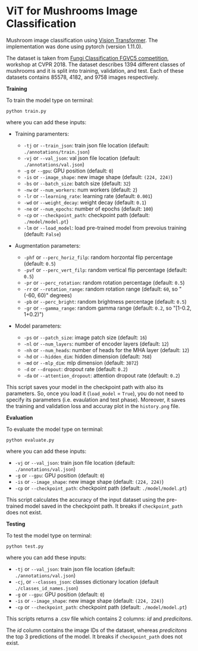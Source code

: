 # ViT for Mushrooms Image Classification
Mushroom image classification using [Vision Transformer](https://arxiv.org/abs/2010.11929). The implementation was done using pytorch (version 1.11.0).

The dataset is taken from [Fungi Classification FGVC5 competition](https://www.kaggle.com/c/fungi-challenge-fgvc-2018), workshop at CVPR 2018. The dataset describes 1394 different classes of mushrooms and it is split into training, validation, and test. Each of these datasets contains 85578, 4182, and 9758 images respectively.


**Training**

To train the model type on terminal:

    python train.py 

where you can add these inputs:

- Training paramenters:
    - `-tj` or `--train_json`: train json file location (default: `./annotations/train.json`)
    - `-vj` or `--val_json`: val json file location (default: `./annotations/val.json`)
    - `-g` or `--gpu`: GPU position (default: `0`)
    - `-is` or `--image_shape`: new image shape (default: `(224, 224)`)
    - `-bs` or `--batch_size`: batch size (default: `32`)
    - `-nw` or `--num_workers`: num workers (default: `2`) 
    - `-lr` or `--learning_rate`: learning rate (default: `0.001`)
    - `-wd` or `--weight_decay`: weight decay (default: `0.1`)
    - `-ne` or `--num_epochs`: number of epochs (default: `100`)
    - `-cp` or `--checkpoint_path`: checkpoint path (default: `./model/model.pt`)
    - `-lm` or `--load_model`: load pre-trained model from prevoius training (default: `False`)

- Augmentation parameters:
    - `-phf` or `--perc_horiz_filp`: random horzontal flip percentage (default: `0.5`)
    - `-pvf` or `--perc_vert_filp`: random vertical flip percentage (default: `0.5`)
    - `-pr` or `--perc_rotation`: random rotation percentage (default: `0.5`)
    - `-rr` or `--rotation_range`: random rotation range (default: `60`, so "(-60, 60)" degrees)
    - `-pb` or `--perc_bright`: random brightness percentage (default: `0.5`)
    - `-gr` or `--gamma_range`: random gamma range (default: `0.2`, so "[1-0.2, 1+0.2)")

- Model parameters:
    - `-ps` or `--patch_size`: image patch size (default: `16`)
    - `-nl` or `--num_layers`: number of encoder layers (default: `12`)
    - `-nh` or `--num_heads`: number of heads for the MHA layer (default: `12`)
    - `-hd` or `--hidden_dim`: hidden dimension (default: `768`)
    - `-md` or `--mlp_dim`: mlp dimension (default: `3072`)
    - `-d` or `--dropout`: dropout rate (default: `0.2`)
    - `-da` or `--attention_dropout`: attention dropout rate (default: `0.2`)

This script saves your model in the checkpoint path with also its parameters. So, once you load it (`load_model` = `True`), you do not need to specify its parameters (i.e. evaulation and test phase). Moreover, it saves the training and validation loss and accuray plot in the `history.png` file.


**Evaluation**

To evaluate the model type on terminal:

    python evaluate.py 

where you can add these inputs:
- `-vj` or `--val_json`: train json file location (default: `./annotations/val.json`)
- `-g` or `--gpu`: GPU position (default: `0`)
- `-is` or `--image_shape`: new image shape (default: `(224, 224)`)
- `-cp` or `--checkpoint_path`: checkpoint path (default: `./model/model.pt`)

This script calculates the accuracy of the input dataset using the pre-trained model saved in the checkpoint path. It breaks if `checkpoint_path` does not exist.

**Testing**

To test the model type on terminal:

    python test.py 

where you can add these inputs:
- `-tj` or `--val_json`: train json file location (default: `./annotations/val.json`)
- `-cj`, or `--classes_json`: classes dictionary location (default `./classes_id_names.json`)
- `-g` or `--gpu`: GPU position (default: `0`)
- `-is` or `--image_shape`: new image shape (default: `(224, 224)`)
- `-cp` or `--checkpoint_path`: checkpoint path (default: `./model/model.pt`)

This scripts returns a .csv file which contains 2 columns: *id* and *predicitons*.

The *id* column contains the image IDs of the dataset, whereas *predicitons* the top 3 predictions of the model. It breaks if `checkpoint_path` does not exist.